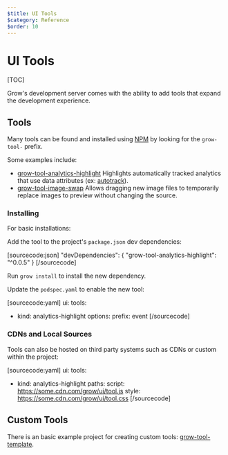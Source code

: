 ```yaml
---
$title: UI Tools
$category: Reference
$order: 10
---
```

# UI Tools

[TOC]

Grow's development server comes with the ability to add tools that expand the development experience.

## Tools

Many tools can be found and installed using [NPM](https://www.npmjs.com/search?q=grow-tool) by looking for the `grow-tool-` prefix.

Some examples include:

  - [grow-tool-analytics-highlight](https://www.npmjs.com/package/grow-tool-analytics-highlight) Highlights automatically tracked analytics that use data attributes (ex: [autotrack](https://github.com/googleanalytics/autotrack)).
  - [grow-tool-image-swap](https://www.npmjs.com/package/grow-tool-image-swap) Allows dragging new image files to temporarily replace images to preview without changing the source.

### Installing

For basic installations:

Add the tool to the project's `package.json` dev dependencies:

[sourcecode:json]
"devDependencies": {
  "grow-tool-analytics-highlight": "^0.0.5"
}
[/sourcecode]

Run `grow install` to install the new dependency.

Update the `podspec.yaml` to enable the new tool:

[sourcecode:yaml]
ui:
  tools:
  - kind: analytics-highlight
    options:
      prefix: event
[/sourcecode]

### CDNs and Local Sources

Tools can also be hosted on third party systems such as CDNs or custom within the project:

[sourcecode:yaml]
ui:
  tools:
  - kind: analytics-highlight
    paths:
      script: https://some.cdn.com/grow/ui/tool.js
      style: https://some.cdn.com/grow/ui/tool.css
[/sourcecode]

## Custom Tools

There is an basic example project for creating custom tools:
[grow-tool-template](https://github.com/grow/grow-tool-template).
